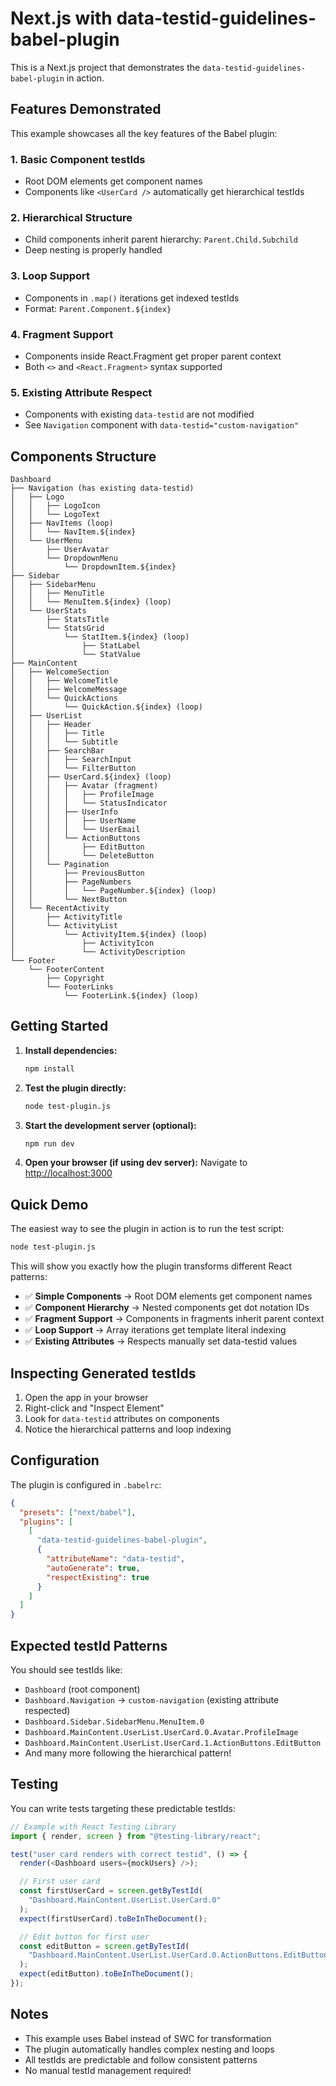 # Next.js with data-testid-guidelines-babel-plugin

This is a Next.js project that demonstrates the `data-testid-guidelines-babel-plugin` in action.

## Features Demonstrated

This example showcases all the key features of the Babel plugin:

### 1. **Basic Component testIds**

- Root DOM elements get component names
- Components like `<UserCard />` automatically get hierarchical testIds

### 2. **Hierarchical Structure**

- Child components inherit parent hierarchy: `Parent.Child.Subchild`
- Deep nesting is properly handled

### 3. **Loop Support**

- Components in `.map()` iterations get indexed testIds
- Format: `Parent.Component.${index}`

### 4. **Fragment Support**

- Components inside React.Fragment get proper parent context
- Both `<>` and `<React.Fragment>` syntax supported

### 5. **Existing Attribute Respect**

- Components with existing `data-testid` are not modified
- See `Navigation` component with `data-testid="custom-navigation"`

## Components Structure

```
Dashboard
├── Navigation (has existing data-testid)
│   ├── Logo
│   │   ├── LogoIcon
│   │   └── LogoText
│   ├── NavItems (loop)
│   │   └── NavItem.${index}
│   └── UserMenu
│       ├── UserAvatar
│       └── DropdownMenu
│           └── DropdownItem.${index}
├── Sidebar
│   ├── SidebarMenu
│   │   ├── MenuTitle
│   │   └── MenuItem.${index} (loop)
│   └── UserStats
│       ├── StatsTitle
│       └── StatsGrid
│           └── StatItem.${index} (loop)
│               ├── StatLabel
│               └── StatValue
├── MainContent
│   ├── WelcomeSection
│   │   ├── WelcomeTitle
│   │   ├── WelcomeMessage
│   │   └── QuickActions
│   │       └── QuickAction.${index} (loop)
│   ├── UserList
│   │   ├── Header
│   │   │   ├── Title
│   │   │   └── Subtitle
│   │   ├── SearchBar
│   │   │   ├── SearchInput
│   │   │   └── FilterButton
│   │   ├── UserCard.${index} (loop)
│   │   │   ├── Avatar (fragment)
│   │   │   │   ├── ProfileImage
│   │   │   │   └── StatusIndicator
│   │   │   ├── UserInfo
│   │   │   │   ├── UserName
│   │   │   │   └── UserEmail
│   │   │   └── ActionButtons
│   │   │       ├── EditButton
│   │   │       └── DeleteButton
│   │   └── Pagination
│   │       ├── PreviousButton
│   │       ├── PageNumbers
│   │       │   └── PageNumber.${index} (loop)
│   │       └── NextButton
│   └── RecentActivity
│       ├── ActivityTitle
│       └── ActivityList
│           └── ActivityItem.${index} (loop)
│               ├── ActivityIcon
│               └── ActivityDescription
└── Footer
    └── FooterContent
        ├── Copyright
        └── FooterLinks
            └── FooterLink.${index} (loop)
```

## Getting Started

1. **Install dependencies:**

   ```bash
   npm install
   ```

2. **Test the plugin directly:**

   ```bash
   node test-plugin.js
   ```

3. **Start the development server (optional):**

   ```bash
   npm run dev
   ```

4. **Open your browser (if using dev server):**
   Navigate to [http://localhost:3000](http://localhost:3000)

## Quick Demo

The easiest way to see the plugin in action is to run the test script:

```bash
node test-plugin.js
```

This will show you exactly how the plugin transforms different React patterns:

- ✅ **Simple Components** → Root DOM elements get component names
- ✅ **Component Hierarchy** → Nested components get dot notation IDs
- ✅ **Fragment Support** → Components in fragments inherit parent context
- ✅ **Loop Support** → Array iterations get template literal indexing
- ✅ **Existing Attributes** → Respects manually set data-testid values

## Inspecting Generated testIds

1. Open the app in your browser
2. Right-click and "Inspect Element"
3. Look for `data-testid` attributes on components
4. Notice the hierarchical patterns and loop indexing

## Configuration

The plugin is configured in `.babelrc`:

```json
{
  "presets": ["next/babel"],
  "plugins": [
    [
      "data-testid-guidelines-babel-plugin",
      {
        "attributeName": "data-testid",
        "autoGenerate": true,
        "respectExisting": true
      }
    ]
  ]
}
```

## Expected testId Patterns

You should see testIds like:

- `Dashboard` (root component)
- `Dashboard.Navigation` → `custom-navigation` (existing attribute respected)
- `Dashboard.Sidebar.SidebarMenu.MenuItem.0`
- `Dashboard.MainContent.UserList.UserCard.0.Avatar.ProfileImage`
- `Dashboard.MainContent.UserList.UserCard.1.ActionButtons.EditButton`
- And many more following the hierarchical pattern!

## Testing

You can write tests targeting these predictable testIds:

```javascript
// Example with React Testing Library
import { render, screen } from "@testing-library/react";

test("user card renders with correct testid", () => {
  render(<Dashboard users={mockUsers} />);

  // First user card
  const firstUserCard = screen.getByTestId(
    "Dashboard.MainContent.UserList.UserCard.0"
  );
  expect(firstUserCard).toBeInTheDocument();

  // Edit button for first user
  const editButton = screen.getByTestId(
    "Dashboard.MainContent.UserList.UserCard.0.ActionButtons.EditButton"
  );
  expect(editButton).toBeInTheDocument();
});
```

## Notes

- This example uses Babel instead of SWC for transformation
- The plugin automatically handles complex nesting and loops
- All testIds are predictable and follow consistent patterns
- No manual testId management required!
